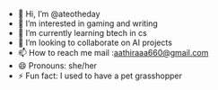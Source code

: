 - 👋 Hi, I’m @ateotheday
- 👀 I’m interested in gaming and writing
- 🌱 I’m currently learning btech in cs
- 💞️ I’m looking to collaborate on AI projects
- 📫 How to reach me mail :aathiraaa660@gmail.com
- 😄 Pronouns: she/her
- ⚡ Fun fact: I used to have a pet grasshopper

